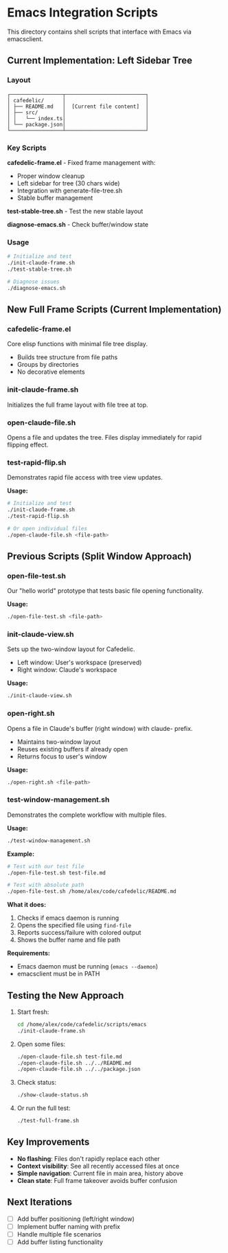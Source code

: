 # Emacs Integration Scripts

This directory contains shell scripts that interface with Emacs via emacsclient.

## Current Implementation: Left Sidebar Tree

### Layout
```
┌─────────────────┬──────────────────────────┐
│ cafedelic/      │                          │
│ ├── README.md   │  [Current file content]  │
│ ├── src/        │                          │
│ │   └── index.ts│                          │
│ └── package.json│                          │
└─────────────────┴──────────────────────────┘
```

### Key Scripts

**cafedelic-frame.el** - Fixed frame management with:
- Proper window cleanup
- Left sidebar for tree (30 chars wide)
- Integration with generate-file-tree.sh
- Stable buffer management

**test-stable-tree.sh** - Test the new stable layout

**diagnose-emacs.sh** - Check buffer/window state

### Usage
```bash
# Initialize and test
./init-claude-frame.sh
./test-stable-tree.sh

# Diagnose issues
./diagnose-emacs.sh
```

## New Full Frame Scripts (Current Implementation)

### cafedelic-frame.el
Core elisp functions with minimal file tree display.
- Builds tree structure from file paths
- Groups by directories
- No decorative elements

### init-claude-frame.sh  
Initializes the full frame layout with file tree at top.

### open-claude-file.sh
Opens a file and updates the tree. Files display immediately for rapid flipping effect.

### test-rapid-flip.sh
Demonstrates rapid file access with tree view updates.

**Usage:**
```bash
# Initialize and test
./init-claude-frame.sh
./test-rapid-flip.sh

# Or open individual files
./open-claude-file.sh <file-path>
```

## Previous Scripts (Split Window Approach)

### open-file-test.sh
Our "hello world" prototype that tests basic file opening functionality.

**Usage:**
```bash
./open-file-test.sh <file-path>
```

### init-claude-view.sh
Sets up the two-window layout for Cafedelic.
- Left window: User's workspace (preserved)
- Right window: Claude's workspace

**Usage:**
```bash
./init-claude-view.sh
```

### open-right.sh
Opens a file in Claude's buffer (right window) with claude- prefix.
- Maintains two-window layout
- Reuses existing buffers if already open
- Returns focus to user's window

**Usage:**
```bash
./open-right.sh <file-path>
```

### test-window-management.sh
Demonstrates the complete workflow with multiple files.

**Usage:**
```bash
./test-window-management.sh
```

**Example:**
```bash
# Test with our test file
./open-file-test.sh test-file.md

# Test with absolute path
./open-file-test.sh /home/alex/code/cafedelic/README.md
```

**What it does:**
1. Checks if emacs daemon is running
2. Opens the specified file using `find-file`
3. Reports success/failure with colored output
4. Shows the buffer name and file path

**Requirements:**
- Emacs daemon must be running (`emacs --daemon`)
- emacsclient must be in PATH

## Testing the New Approach

1. Start fresh:
   ```bash
   cd /home/alex/code/cafedelic/scripts/emacs
   ./init-claude-frame.sh
   ```

2. Open some files:
   ```bash
   ./open-claude-file.sh test-file.md
   ./open-claude-file.sh ../../README.md
   ./open-claude-file.sh ../../package.json
   ```

3. Check status:
   ```bash
   ./show-claude-status.sh
   ```

4. Or run the full test:
   ```bash
   ./test-full-frame.sh
   ```

## Key Improvements

- **No flashing**: Files don't rapidly replace each other
- **Context visibility**: See all recently accessed files at once
- **Simple navigation**: Current file in main area, history above
- **Clean state**: Full frame takeover avoids buffer confusion

## Next Iterations
- [ ] Add buffer positioning (left/right window)
- [ ] Implement buffer naming with prefix
- [ ] Handle multiple file scenarios
- [ ] Add buffer listing functionality
